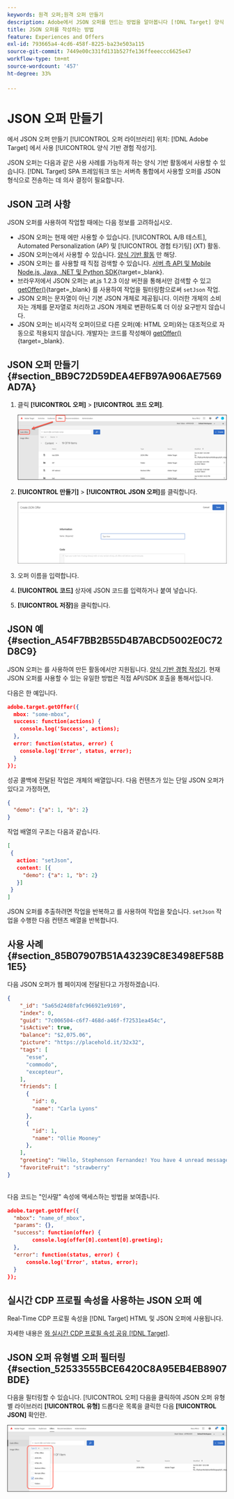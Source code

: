 ```yaml
---
keywords: 원격 오퍼;원격 오퍼 만들기
description: Adobe에서 JSON 오퍼를 만드는 방법을 알아봅니다 [!DNL Target] 양식 기반 경험 작성기에 사용됩니다.
title: JSON 오퍼를 작성하는 방법
feature: Experiences and Offers
exl-id: 793665a4-4cd6-458f-8225-ba23e503a115
source-git-commit: 7449e00c331fd131b527fe136ffeeeccc6625e47
workflow-type: tm+mt
source-wordcount: '457'
ht-degree: 33%

---
```


# JSON 오퍼 만들기

에서 JSON 오퍼 만들기 [!UICONTROL 오퍼 라이브러리] 위치: [!DNL Adobe Target] 에서 사용 [!UICONTROL 양식 기반 경험 작성기].

JSON 오퍼는 다음과 같은 사용 사례를 가능하게 하는 양식 기반 활동에서 사용할 수 있습니다. [!DNL Target] SPA 프레임워크 또는 서버측 통합에서 사용할 오퍼를 JSON 형식으로 전송하는 데 의사 결정이 필요합니다.

## JSON 고려 사항

JSON 오퍼를 사용하여 작업할 때에는 다음 정보를 고려하십시오.

* JSON 오퍼는 현재 에만 사용할 수 있습니다. [!UICONTROL A/B 테스트], Automated Personalization (AP) 및 [!UICONTROL 경험 타기팅] (XT) 활동.
* JSON 오퍼는에서 사용할 수 있습니다. [양식 기반 활동](/help/main/c-experiences/form-experience-composer.md) 만 해당.
* JSON 오퍼는 를 사용할 때 직접 검색할 수 있습니다. [서버 측 API 및 Mobile Node.js, Java, .NET 및 Python SDK](https://experienceleague.adobe.com/docs/target-dev/developer/server-side/server-side-overview.html){target=_blank}.
* 브라우저에서 JSON 오퍼는 at.js 1.2.3 이상 버전을 통해서만 검색할 수 있고 [getOffer()](https://experienceleague.adobe.com/docs/target-dev/developer/client-side/at-js-implementation/functions-overview/adobe-target-getoffer.html){target=_blank} 를 사용하여 작업을 필터링함으로써 `setJson` 작업.
* JSON 오퍼는 문자열이 아닌 기본 JSON 개체로 제공됩니다. 이러한 개체의 소비자는 개체를 문자열로 처리하고 JSON 개체로 변환하도록 더 이상 요구받지 않습니다.
* JSON 오퍼는 비시각적 오퍼이므로 다른 오퍼(예: HTML 오퍼)와는 대조적으로 자동으로 적용되지 않습니다. 개발자는 코드를 작성해야 [getOffer()](https://experienceleague.adobe.com/docs/target-dev/developer/client-side/at-js-implementation/functions-overview/adobe-target-getoffer.html){target=_blank}.

## JSON 오퍼 만들기 {#section_BB9C72D59DEA4EFB97A906AE7569AD7A}

1. 클릭 **[!UICONTROL 오퍼]** > **[!UICONTROL 코드 오퍼]**.

   ![오퍼 > 코드 오퍼 탭](/help/main/c-experiences/c-manage-content/assets/code-offers-tab.png)

1. **[!UICONTROL 만들기]** > **[!UICONTROL JSON 오퍼]**&#x200B;를 클릭합니다.

   ![offer-json 이미지](assets/offer-json.png)

1. 오퍼 이름을 입력합니다.
1. **[!UICONTROL 코드]** 상자에 JSON 코드를 입력하거나 붙여 넣습니다.
1. **[!UICONTROL 저장]**&#x200B;을 클릭합니다.

## JSON 예 {#section_A54F7BB2B55D4B7ABCD5002E0C72D8C9}

JSON 오퍼는 를 사용하여 만든 활동에서만 지원됩니다. [양식 기반 경험 작성기](/help/main/c-experiences/form-experience-composer.md). 현재 JSON 오퍼를 사용할 수 있는 유일한 방법은 직접 API/SDK 호출을 통해서입니다.

다음은 한 예입니다.

```json
adobe.target.getOffer({ 
  mbox: "some-mbox", 
  success: function(actions) { 
    console.log('Success', actions); 
  }, 
  error: function(status, error) { 
    console.log('Error', status, error); 
  } 
});
```

성공 콜백에 전달된 작업은 개체의 배열입니다. 다음 컨텐츠가 있는 단일 JSON 오퍼가 있다고 가정하면,

```json
{ 
  "demo": {"a": 1, "b": 2} 
}
```

작업 배열의 구조는 다음과 같습니다.

```json
[ 
 { 
   action: "setJson", 
   content: [{ 
     "demo": {"a": 1, "b": 2} 
   }] 
 }  
]
```

JSON 오퍼를 추출하려면 작업을 반복하고 를 사용하여 작업을 찾습니다. `setJson` 작업을 수행한 다음 컨텐츠 배열을 반복합니다.

## 사용 사례 {#section_85B07907B51A43239C8E3498EF58B1E5}

다음 JSON 오퍼가 웹 페이지에 전달된다고 가정하겠습니다.

```json
{ 
    "_id": "5a65d24d8fafc966921e9169", 
    "index": 0, 
    "guid": "7c006504-c6f7-468d-a46f-f72531ea454c", 
    "isActive": true, 
    "balance": "$2,075.06", 
    "picture": "https://placehold.it/32x32", 
    "tags": [ 
      "esse", 
      "commodo", 
      "excepteur", 
    ], 
    "friends": [ 
      { 
        "id": 0, 
        "name": "Carla Lyons" 
      }, 
      { 
        "id": 1, 
        "name": "Ollie Mooney" 
      }, 
    ], 
    "greeting": "Hello, Stephenson Fernandez! You have 4 unread messages.", 
    "favoriteFruit": "strawberry" 
} 
  
```

다음 코드는 &quot;인사말&quot; 속성에 액세스하는 방법을 보여줍니다.

```json
adobe.target.getOffer({   
  "mbox": "name_of_mbox", 
  "params": {}, 
  "success": function(offer) {           
        console.log(offer[0].content[0].greeting); 
  },   
  "error": function(status, error) {           
      console.log('Error', status, error); 
  } 
});
```

## 실시간 CDP 프로필 속성을 사용하는 JSON 오퍼 예

Real-Time CDP 프로필 속성을 [!DNL Target] HTML 및 JSON 오퍼에 사용됩니다.

자세한 내용은 [와 실시간 CDP 프로필 속성 공유 [!DNL Target]](/help/main/c-integrating-target-with-mac/integrating-with-rtcdp.md#rtcdp-profile-attributes).

## JSON 오퍼 유형별 오퍼 필터링 {#section_52533555BCE6420C8A95EB4EB8907BDE}

다음을 필터링할 수 있습니다. [!UICONTROL 오퍼] 다음을 클릭하여 JSON 오퍼 유형별 라이브러리 **[!UICONTROL 유형]** 드롭다운 목록을 클릭한 다음 **[!UICONTROL JSON]** 확인란.

![offer-json-filter 이미지](assets/offer-json-filter.png)
